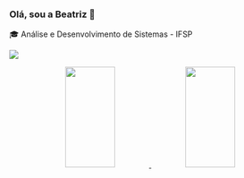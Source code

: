 ### Olá, sou a Beatriz 👋
🎓 Análise e Desenvolvimento de Sistemas - IFSP <br/>
<!--
💻 Desenvolvedora Java Jr <br/>
📚 Estudando HTML, CSS, JavaScript e PHP <br/>
-->
<a href="https://www.linkedin.com/in/beatriz-o/" target="_blank"><img src="https://img.shields.io/badge/-LinkedIn-%230077B5?style=for-the-badge&logo=linkedin&logoColor=white" target="_blank"></a>

<div align="center">
  <a href="https://github.com/beatriz-o">
  <img width="42%" height="180em" src="https://github-readme-stats.vercel.app/api?username=beatriz-o&show_icons=true&theme=dracula&include_all_commits=true&count_private=true"/>
  <img width="42%" height="180em" src="https://github-readme-stats.vercel.app/api/top-langs/?username=beatriz-o&layout=compact&langs_count=7&theme=dracula"/>
</div>
  

  
<!--
**beatriz-o/beatriz-o** is a ✨ _special_ ✨ repository because its `README.md` (this file) appears on your GitHub profile.

Here are some ideas to get you started:

- 🔭 I’m currently working on ...
- 🌱 Sou estudante de Análise e Desenvolvimento de Sistemas no IFSP de Votuporanga
- 👯 I’m looking to collaborate on ...
- 🤔 I’m looking for help with ...
- 💬 Ask me about ...
- 📫 How to reach me: ...
- 😄 Pronouns: ...
- ⚡ Fun fact: ...
-->
